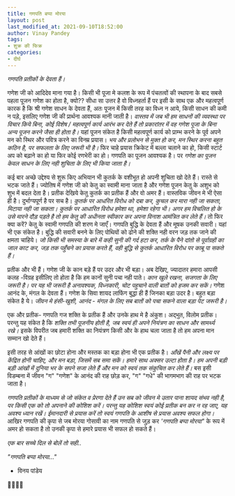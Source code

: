 ```yaml
---
title: गणपति बप्पा मोरया
layout: post
last_modified_at: 2021-09-10T18:52:00
author: Vinay Pandey
tags:
- शुक्र की फिक्र
categories:
- दीर्घ
---
```

*गणपति प्रतीकों के देवता हैं।*

गणेश जी को आदिदेव माना गया है। किसी भी पूजा मे कलश के रूप में पंचतत्वों की स्थापना के बाद सबसे पहला पूजन गणेश का  होता है, क्यो?? सीधा सा उत्तर है वो विध्नहर्ता हैं पर इसी के साथ एक और महत्वपूर्ण कारक है कि श्री गणेश साधन के देवता हैं, अतः पूजन में किसी तरह का विध्न न आये, किसी साधन की कमी न पड़े, इसलिए गणेश जी की प्रार्थना आवश्यक मानी जाती है। *वास्तव में जब भी हम साधनों की व्यवस्था पर विचार किये बिना, कोई विशेष / महत्वपूर्ण कार्य आरंभ कर देते हैं तो प्रकारांतर में वह गणेश पूजा के बिना अन्य पूजन करने जैसा ही होता है।* यहां पूजन संकेत है किसी महत्वपूर्ण कार्य को प्राम्भ करने के पूर्व अपने मन को स्थिर और पवित्र करने का विनम्र प्रयास। *भय और प्रलोभन से मुक्त हो कर, मन स्थिर करना बहुत कठिन है, पर सफलता के लिए जरूरी भी है।* फिर चाहे प्रयास क्रिकेट में बल्ला चलाने का हो, किसी स्टार्ट अप को बढ़ाने का हो या फिर कोई रणभेरी का हो। गणपति का पूजन आवश्यक है। पर *गणेश का पूजन केवल साधन के लिए नही शुचिता के लिए भी किया जाता है।* 

कई बार अच्छे उद्देश्य से शुरू किए अभियान भी कुतर्क के वशीभूत हो अपनी शुचिता खो देते हैं। रास्ते से भटक जाते हैं। ज्योतिष में गणेश जी को केतु का स्वामी माना जाता है और गणेश पूजन केतु के अशुभ को शुभ में बदल देता है। प्रतीक देखिये केतु कुतर्क का प्रतीक हैं और वो अमर हैं।  वास्तविक जीवन मे भी ऐसा ही है।  दुर्भाग्यपूर्ण है पर सच है। *कुतर्क पर आधरित विरोध को दबा कर, कुचल कर मारा नही जा सकता, मिटाया नही जा सकता। कुतर्क पर आधारित विरोध हमेशा था, हमेशा रहेगा भी। अगर हम विचलित हो के उसे मारने दौड़ पड़ते है तो हम केतु की अधीनता स्वीकार कर अपना विनाश आमंत्रित कर लेते हैं।* तो फिर क्या करें? केतु के स्वामी गणपति की शरण मे जाएँ।
गणपति बुद्धि के देवता हैं और मूषक उनकी सवारी। यहां भी एक संकेत है। बुद्धि की सवारी बनने के लिए पोथियों को ढोने की शक्ति नही वरन जड़ तक जाने की क्षमता चाहिये। *जो किसी भी समस्या के बारे में कही सुनी की गर्द हटा कर, तर्क के पैने दांतो से पूर्वाग्रहों का जाल काट कर, जड़ तक पहुँचने का प्रयास करते हैं, वही बुद्धि से कुतर्क आधारित विरोध पर काबू पा सकते हैं।* 

प्रतीक और भी हैं। गणेश जी के कान बड़े हैं पर उदर और भी बड़ा। अब देखिए, ज्यादातर हमारा आपसी कलह -विग्रह इसीलिए तो होता है कि हम कानों सुनी पचा नही पाते। *कान खुले रखना, सजगता के लिए जरूरी है। पर यह भी जरूरी है अनावश्यक, विध्नकारी, चोट पहुचाने वाली बातों को हजम कर सकें।* गणेश आनंद के, मंगल के देवता हैं। गणेश के सिवा शायद लाफिंग बुद्धा ही हैं जिनका बड़ा उदर है। बहुत बड़ा संकेत है ये। *जीवन मे हंसी-खुशी, आनंद - मंगल के लिए सब बातों को पचा सकने वाला बड़ा पेट जरूरी है।*

एक और प्रतीक- गणपति गज शक्ति के प्रतीक हैं और उनके हाथ मे है अंकुश। अद्भुत, विलोम प्रतीक। परन्तु यह संकेत है कि *शक्ति तभी पूजनीय होती है, जब स्वयं ही अपने नियंत्रण का साधन और सामर्थ्य रखे।* इसके विपरीत जब हमारी शक्ति का नियंत्रण किसी और के हाथ चला जाता है तो हम अपना मान सम्मान खो देते हैं। 

इसी तरह से आंखों का छोटा होना और मस्तक का बड़ा होना भी एक प्रतीक है। *आँखें पैनी और लक्ष्य पर केंद्रित होनी चाहिए, और मन बड़ा, जिसमें सब समा सकें। हमारे साथ अक्सर उल्टा होता है। हम अपनी बड़ी बड़ी आंखों में दुनिया भर के सपने सजा लेते हैं और मन को स्वयं तक संकुचित कर लेते हैं।* बस इसी विडम्बना में जीवन "ग" "गणेश" के आनंद की राह छोड़ कर, "ग" "गधे" की भागमभाग की राह पर भटक जाता है।

*गणपति प्रतीकों के माध्यम से जो संकेत व प्रेरणा देते हैं उन सब को जीवन मे उतार पाना शायद संभव नही है, पर किसी एक को तो अपनाने की कोशिश करें। परन्तु यह कोशिश स्वयं कोई प्रतीक बन कर न रह जाए, यह अवश्य ध्यान रखें। ईमानदारी से प्रयास करें तो स्वयं गणपति के आशीष से प्रयास अवश्य सफल होगा।* आखिर गणपति की कृपा से जब मोरया गोसावी का नाम गणपति से जुड़ कर _'गणपति बप्पा मोरया"_ के रूप में अमर हो सकता है तो उनकी कृपा से हमारे प्रयास भी सफल हो सकते हैं। 

*एक बार सच्चे दिल से बोलें तो सही..*

*_"गणपति बप्पा मोरया..."_*

- विनय पांडेय

🙏🌷🌷🙏


